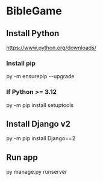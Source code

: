 # BibleGame

## Install Python
https://www.python.org/downloads/

### Install pip
py -m ensurepip --upgrade

### If Python >= 3.12
py -m pip install setuptools

## Install Django v2
py -m pip install Django==2

## Run app
py manage.py runserver